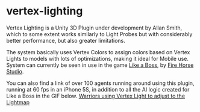 # vertex-lighting
Vertex Lighting is a Unity 3D Plugin under development by Allan Smith, which to some extent works similarly to Light Probes but with considerably better performance, but also greater limitations.

The system basically uses Vertex Colors to assign colors based on Vertex Lights to models with lots of optimizations, making it ideal for Mobile use. System can currently be seen in use in the game <a href="https://itunes.apple.com/ca/app/like-a-boss/id1055347265?mt=8">Like a Boss</a>, by <a href="http://www.firehorse.com.br/">Fire Horse Studio</a>.

You can also find a link of over 100 agents running around using this plugin, running at 60 fps in an iPhone 5S, in addition to all the AI logic created for Like a Boss in the GIF below.
<a href="http://www.firehorse.com.br/temp/test4.gif">Warriors using Vertex Light to adjust to the Lightmap</a>